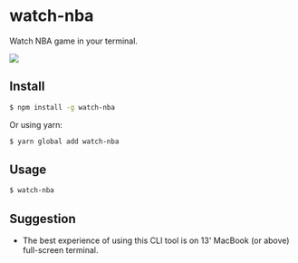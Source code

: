 # watch-nba

Watch NBA game in your terminal.

![](https://user-images.githubusercontent.com/3382565/26973623-efd9e71a-4d49-11e7-811a-e0ac39837f41.png)

## Install

```sh
$ npm install -g watch-nba
```
Or using yarn:

```sh
$ yarn global add watch-nba
```

## Usage

```sh
$ watch-nba
```

## Suggestion

- The best experience of using this CLI tool is on 13' MacBook (or above) full-screen terminal.
